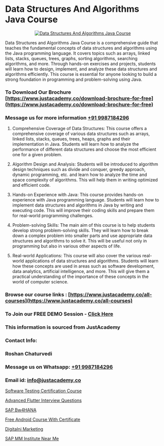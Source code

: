 # Data Structures And Algorithms Java Course

<p align="center">
  <a href="https://justacademy.co/course-detail/core-java-training">
    <img src="https://justacademy.co/storage2/course_image/1677245426_course_image.webp" alt="Data Structures And Algorithms Java Course">
  </a>
</p>


Data Structures and Algorithms Java Course is a comprehensive guide that teaches the fundamental concepts of data structures and algorithms using the Java programming language. It covers topics such as arrays, linked lists, stacks, queues, trees, graphs, sorting algorithms, searching algorithms, and more. Through hands-on exercises and projects, students will learn how to design, implement, and analyze these data structures and algorithms efficiently. This course is essential for anyone looking to build a strong foundation in programming and problem-solving using Java. 
### To Download Our Brochure [https://www.justacademy.co/download-brochure-for-free](https://www.justacademy.co/download-brochure-for-free)
### Message us for more information [+91 9987184296](https://api.whatsapp.com/send?phone=919987184296)
1) Comprehensive Coverage of Data Structures: This course offers a comprehensive coverage of various data structures such as arrays, linked lists, stacks, queues, trees, heaps, graphs and their implementation in Java. Students will learn how to analyze the performance of different data structures and choose the most efficient one for a given problem.

2) Algorithm Design and Analysis: Students will be introduced to algorithm design techniques such as divide and conquer, greedy approach, dynamic programming, etc. and learn how to analyze the time and space complexity of algorithms. This will help them in writing optimized and efficient code.

3) Hands-on Experience with Java: This course provides hands-on experience with Java programming language. Students will learn how to implement data structures and algorithms in Java by writing and executing code. This will improve their coding skills and prepare them for real-world programming challenges.

4) Problem-solving Skills: The main aim of this course is to help students develop strong problem-solving skills. They will learn how to break down a complex problem into smaller parts and use appropriate data structures and algorithms to solve it. This will be useful not only in programming but also in various other aspects of life.

5) Real-world Applications: This course will also cover the various real-world applications of data structures and algorithms. Students will learn how these concepts are used in areas such as software development, data analytics, artificial intelligence, and more. This will give them a practical understanding of the importance of these concepts in the world of computer science.

### Browse our course links : [https://www.justacademy.co/all-courses](https://www.justacademy.co/all-courses) 
### To Join our FREE DEMO Session - [Click Here](https://www.justacademy.co/register-for-course-demo)


### This information is sourced from JustAcademy
### Contact Info:
### Roshan Chaturvedi
### Message us on Whatsapp: [+91 9987184296](https://api.whatsapp.com/send?phone=919987184296)
### Email id: [info@justacademy.co](mailto:info@justacademy.co)
                
[Software Testing Certification Course](https://www.linkedin.com/pulse/software-testing-certification-course-justacademy-london-p3rtf?trackingId=%2Fo3pDrgC2cdnPzqNB7r5hQ%3D%3D&lipi=urn%3Ali%3Apage%3Ad_flagship3_company_admin%3BosK2%2F2EMSuK0OJgUxbYcDg%3D%3D)

[Advanced Flutter Interview Questions](https://www.linkedin.com/pulse/advanced-flutter-interview-questions-justacademy-hyderabad-etysc/)

[SAP Bw4HANA](https://medium.com/@kamblerajas684/sap-bw4hana-6cd95b0baf31)

[Free Android Course With Certificate](https://medium.com/@mistersumit961/free-android-course-with-certificate-c593830968c8)

[Digitalni Marketing](https://justacademyin.github.io/Articles/Digitalni-Marketing)

[SAP MM Institute Near Me](https://justacademyin.github.io/Articles/SAP-MM-Institute-Near-Me)

